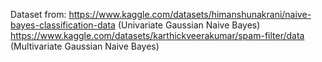 Dataset from: 
https://www.kaggle.com/datasets/himanshunakrani/naive-bayes-classification-data (Univariate Gaussian Naive Bayes)
https://www.kaggle.com/datasets/karthickveerakumar/spam-filter/data (Multivariate Gaussian Naive Bayes)